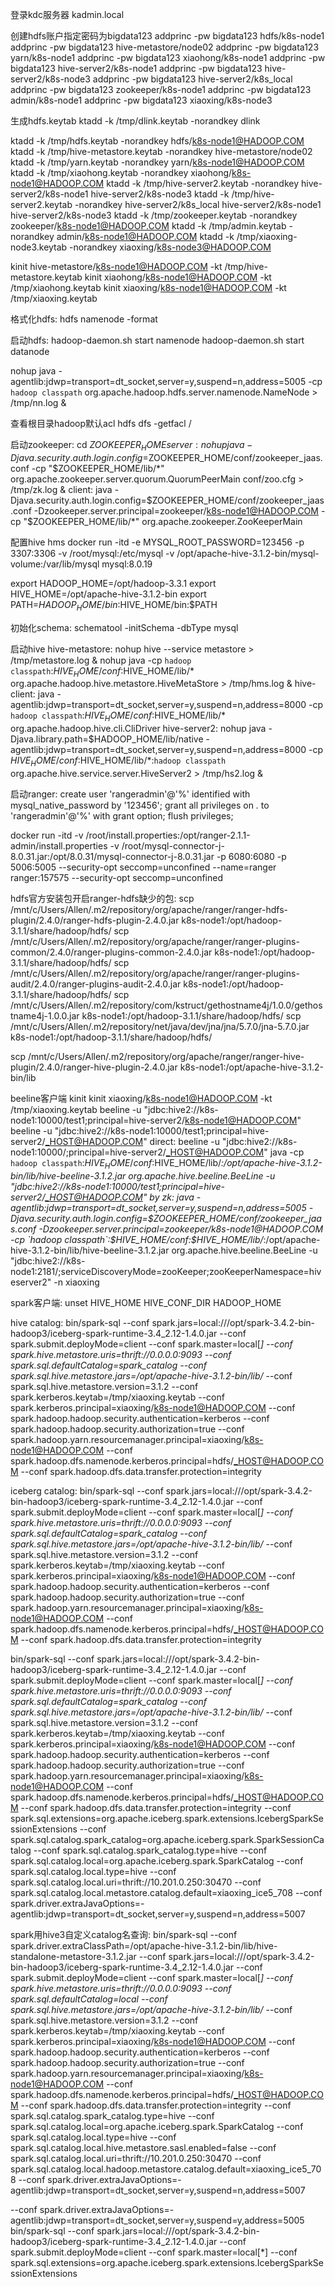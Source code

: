 登录kdc服务器
kadmin.local

创建hdfs账户指定密码为bigdata123
addprinc -pw bigdata123 hdfs/k8s-node1
addprinc -pw bigdata123 hive-metastore/node02
addprinc -pw bigdata123 yarn/k8s-node1
addprinc -pw bigdata123 xiaohong/k8s-node1
addprinc -pw bigdata123 hive-server2/k8s-node1
addprinc -pw bigdata123 hive-server2/k8s-node3
addprinc -pw bigdata123 hive-server2/k8s_local
addprinc -pw bigdata123 zookeeper/k8s-node1
addprinc -pw bigdata123 admin/k8s-node1
addprinc -pw bigdata123 xiaoxing/k8s-node3

生成hdfs.keytab
ktadd -k /tmp/dlink.keytab -norandkey dlink

ktadd -k /tmp/hdfs.keytab -norandkey hdfs/k8s-node1@HADOOP.COM
ktadd -k /tmp/hive-metastore.keytab -norandkey hive-metastore/node02
ktadd -k /tmp/yarn.keytab -norandkey yarn/k8s-node1@HADOOP.COM
ktadd -k /tmp/xiaohong.keytab -norandkey xiaohong/k8s-node1@HADOOP.COM
ktadd -k /tmp/hive-server2.keytab -norandkey hive-server2/k8s-node1 hive-server2/k8s-node3
ktadd -k /tmp/hive-server2.keytab -norandkey hive-server2/k8s_local hive-server2/k8s-node1 hive-server2/k8s-node3
ktadd -k /tmp/zookeeper.keytab -norandkey zookeeper/k8s-node1@HADOOP.COM
ktadd -k /tmp/admin.keytab -norandkey admin/k8s-node1@HADOOP.COM
ktadd -k /tmp/xiaoxing-node3.keytab -norandkey xiaoxing/k8s-node3@HADOOP.COM

kinit hive-metastore/k8s-node1@HADOOP.COM -kt /tmp/hive-metastore.keytab
kinit xiaohong/k8s-node1@HADOOP.COM -kt /tmp/xiaohong.keytab
kinit xiaoxing/k8s-node1@HADOOP.COM -kt /tmp/xiaoxing.keytab

格式化hdfs:
hdfs namenode -format

启动hdfs:
hadoop-daemon.sh start namenode
hadoop-daemon.sh start datanode

nohup java -agentlib:jdwp=transport=dt_socket,server=y,suspend=n,address=5005 -cp `hadoop classpath` org.apache.hadoop.hdfs.server.namenode.NameNode > /tmp/nn.log &

查看根目录hadoop默认acl
hdfs dfs -getfacl /

启动zookeeper:
cd $ZOOKEEPER_HOME
server:
nohup java -Djava.security.auth.login.config=$ZOOKEEPER_HOME/conf/zookeeper_jaas.conf -cp "$ZOOKEEPER_HOME/lib/*" org.apache.zookeeper.server.quorum.QuorumPeerMain conf/zoo.cfg > /tmp/zk.log &
client:
java -Djava.security.auth.login.config=$ZOOKEEPER_HOME/conf/zookeeper_jaas.conf -Dzookeeper.server.principal=zookeeper/k8s-node1@HADOOP.COM -cp "$ZOOKEEPER_HOME/lib/*" org.apache.zookeeper.ZooKeeperMain

配置hive hms
docker run -itd -e MYSQL_ROOT_PASSWORD=123456 -p 3307:3306 -v /root/mysql:/etc/mysql -v /opt/apache-hive-3.1.2-bin/mysql-volume:/var/lib/mysql mysql:8.0.19

export HADOOP_HOME=/opt/hadoop-3.3.1
export HIVE_HOME=/opt/apache-hive-3.1.2-bin
export PATH=$HADOOP_HOME/bin:$HIVE_HOME/bin:$PATH

初始化schema:
schematool -initSchema -dbType mysql

启动hive
hive-metastore:
nohup hive --service metastore > /tmp/metastore.log &
nohup java -cp `hadoop classpath`:$HIVE_HOME/conf:$HIVE_HOME/lib/* org.apache.hadoop.hive.metastore.HiveMetaStore > /tmp/hms.log &
hive-client:
java -agentlib:jdwp=transport=dt_socket,server=y,suspend=n,address=8000 -cp `hadoop classpath`:$HIVE_HOME/conf:$HIVE_HOME/lib/* org.apache.hadoop.hive.cli.CliDriver
hive-server2:
nohup java -Djava.library.path=$HADOOP_HOME/lib/native -agentlib:jdwp=transport=dt_socket,server=y,suspend=n,address=8000 -cp $HIVE_HOME/conf:$HIVE_HOME/lib/*:`hadoop classpath` org.apache.hive.service.server.HiveServer2 > /tmp/hs2.log &

启动ranger:
create user 'rangeradmin'@'%' identified with mysql_native_password by '123456';
grant all privileges on *.* to 'rangeradmin'@'%' with grant option;
flush privileges;

docker run -itd -v /root/install.properties:/opt/ranger-2.1.1-admin/install.properties -v /root/mysql-connector-j-8.0.31.jar:/opt/8.0.31/mysql-connector-j-8.0.31.jar -p 6080:6080 -p 5006:5005 --security-opt seccomp=unconfined --name=ranger ranger:157575
--security-opt seccomp=unconfined

hdfs官方安装包开启ranger-hdfs缺少的包:
scp /mnt/c/Users/Allen/.m2/repository/org/apache/ranger/ranger-hdfs-plugin/2.4.0/ranger-hdfs-plugin-2.4.0.jar  k8s-node1:/opt/hadoop-3.1.1/share/hadoop/hdfs/
scp /mnt/c/Users/Allen/.m2/repository/org/apache/ranger/ranger-plugins-common/2.4.0/ranger-plugins-common-2.4.0.jar  k8s-node1:/opt/hadoop-3.1.1/share/hadoop/hdfs/
scp /mnt/c/Users/Allen/.m2/repository/org/apache/ranger/ranger-plugins-audit/2.4.0/ranger-plugins-audit-2.4.0.jar  k8s-node1:/opt/hadoop-3.1.1/share/hadoop/hdfs/
scp /mnt/c/Users/Allen/.m2/repository/com/kstruct/gethostname4j/1.0.0/gethostname4j-1.0.0.jar  k8s-node1:/opt/hadoop-3.1.1/share/hadoop/hdfs/
scp /mnt/c/Users/Allen/.m2/repository/net/java/dev/jna/jna/5.7.0/jna-5.7.0.jar  k8s-node1:/opt/hadoop-3.1.1/share/hadoop/hdfs/

scp /mnt/c/Users/Allen/.m2/repository/org/apache/ranger/ranger-hive-plugin/2.4.0/ranger-hive-plugin-2.4.0.jar k8s-node1:/opt/apache-hive-3.1.2-bin/lib

beeline客户端
kinit
kinit xiaoxing/k8s-node1@HADOOP.COM -kt /tmp/xiaoxing.keytab
beeline -u "jdbc:hive2://k8s-node1:10000/test1;principal=hive-server2/k8s-node1@HADOOP.COM"
beeline -u "jdbc:hive2://k8s-node1:10000/test1;principal=hive-server2/_HOST@HADOOP.COM"
direct:
beeline -u "jdbc:hive2://k8s-node1:10000/;principal=hive-server2/_HOST@HADOOP.COM"
java -cp `hadoop classpath`:$HIVE_HOME/conf:$HIVE_HOME/lib/*:/opt/apache-hive-3.1.2-bin/lib/hive-beeline-3.1.2.jar org.apache.hive.beeline.BeeLine -u "jdbc:hive2://k8s-node1:10000/test1;principal=hive-server2/_HOST@HADOOP.COM"
by zk:
java -agentlib:jdwp=transport=dt_socket,server=y,suspend=n,address=5005 -Djava.security.auth.login.config=$ZOOKEEPER_HOME/conf/zookeeper_jaas.conf -Dzookeeper.server.principal=zookeeper/k8s-node1@HADOOP.COM -cp `hadoop classpath`:$HIVE_HOME/conf:$HIVE_HOME/lib/*:/opt/apache-hive-3.1.2-bin/lib/hive-beeline-3.1.2.jar org.apache.hive.beeline.BeeLine -u "jdbc:hive2://k8s-node1:2181/;serviceDiscoveryMode=zooKeeper;zooKeeperNamespace=hiveserver2" -n xiaoxing

spark客户端:
unset HIVE_HOME HIVE_CONF_DIR HADOOP_HOME

hive catalog:
bin/spark-sql --conf spark.jars=local:///opt/spark-3.4.2-bin-hadoop3/iceberg-spark-runtime-3.4_2.12-1.4.0.jar --conf spark.submit.deployMode=client --conf spark.master=local[*] --conf spark.hive.metastore.uris=thrift://0.0.0.0:9093 --conf spark.sql.defaultCatalog=spark_catalog --conf spark.sql.hive.metastore.jars=/opt/apache-hive-3.1.2-bin/lib/* --conf spark.sql.hive.metastore.version=3.1.2 --conf spark.kerberos.keytab=/tmp/xiaoxing.keytab --conf spark.kerberos.principal=xiaoxing/k8s-node1@HADOOP.COM --conf spark.hadoop.hadoop.security.authentication=kerberos --conf spark.hadoop.hadoop.security.authorization=true --conf spark.hadoop.yarn.resourcemanager.principal=xiaoxing/k8s-node1@HADOOP.COM --conf spark.hadoop.dfs.namenode.kerberos.principal=hdfs/_HOST@HADOOP.COM --conf spark.hadoop.dfs.data.transfer.protection=integrity

iceberg catalog:
bin/spark-sql --conf spark.jars=local:///opt/spark-3.4.2-bin-hadoop3/iceberg-spark-runtime-3.4_2.12-1.4.0.jar --conf spark.submit.deployMode=client --conf spark.master=local[*] --conf spark.hive.metastore.uris=thrift://0.0.0.0:9093 --conf spark.sql.defaultCatalog=spark_catalog --conf spark.sql.hive.metastore.jars=/opt/apache-hive-3.1.2-bin/lib/* --conf spark.sql.hive.metastore.version=3.1.2 --conf spark.kerberos.keytab=/tmp/xiaoxing.keytab --conf spark.kerberos.principal=xiaoxing/k8s-node1@HADOOP.COM --conf spark.hadoop.hadoop.security.authentication=kerberos --conf spark.hadoop.hadoop.security.authorization=true --conf spark.hadoop.yarn.resourcemanager.principal=xiaoxing/k8s-node1@HADOOP.COM --conf spark.hadoop.dfs.namenode.kerberos.principal=hdfs/_HOST@HADOOP.COM --conf spark.hadoop.dfs.data.transfer.protection=integrity

bin/spark-sql --conf spark.jars=local:///opt/spark-3.4.2-bin-hadoop3/iceberg-spark-runtime-3.4_2.12-1.4.0.jar --conf spark.submit.deployMode=client --conf spark.master=local[*] --conf spark.hive.metastore.uris=thrift://0.0.0.0:9093 --conf spark.sql.defaultCatalog=spark_catalog --conf spark.sql.hive.metastore.jars=/opt/apache-hive-3.1.2-bin/lib/* --conf spark.sql.hive.metastore.version=3.1.2 --conf spark.kerberos.keytab=/tmp/xiaoxing.keytab --conf spark.kerberos.principal=xiaoxing/k8s-node1@HADOOP.COM --conf spark.hadoop.hadoop.security.authentication=kerberos --conf spark.hadoop.hadoop.security.authorization=true --conf spark.hadoop.yarn.resourcemanager.principal=xiaoxing/k8s-node1@HADOOP.COM --conf spark.hadoop.dfs.namenode.kerberos.principal=hdfs/_HOST@HADOOP.COM --conf spark.hadoop.dfs.data.transfer.protection=integrity --conf spark.sql.extensions=org.apache.iceberg.spark.extensions.IcebergSparkSessionExtensions --conf spark.sql.catalog.spark_catalog=org.apache.iceberg.spark.SparkSessionCatalog --conf spark.sql.catalog.spark_catalog.type=hive --conf spark.sql.catalog.local=org.apache.iceberg.spark.SparkCatalog --conf spark.sql.catalog.local.type=hive --conf spark.sql.catalog.local.uri=thrift://10.201.0.250:30470 --conf spark.sql.catalog.local.metastore.catalog.default=xiaoxing_ice5_708 --conf spark.driver.extraJavaOptions=-agentlib:jdwp=transport=dt_socket,server=y,suspend=n,address=5007

spark用hive3自定义catalog名查询:
bin/spark-sql --conf spark.driver.extraClassPath=/opt/apache-hive-3.1.2-bin/lib/hive-standalone-metastore-3.1.2.jar --conf spark.jars=local:///opt/spark-3.4.2-bin-hadoop3/iceberg-spark-runtime-3.4_2.12-1.4.0.jar --conf spark.submit.deployMode=client --conf spark.master=local[*] --conf spark.hive.metastore.uris=thrift://0.0.0.0:9093 --conf spark.sql.defaultCatalog=local --conf spark.sql.hive.metastore.jars=/opt/apache-hive-3.1.2-bin/lib/* --conf spark.sql.hive.metastore.version=3.1.2 --conf spark.kerberos.keytab=/tmp/xiaoxing.keytab --conf spark.kerberos.principal=xiaoxing/k8s-node1@HADOOP.COM --conf spark.hadoop.hadoop.security.authentication=kerberos --conf spark.hadoop.hadoop.security.authorization=true --conf spark.hadoop.yarn.resourcemanager.principal=xiaoxing/k8s-node1@HADOOP.COM --conf spark.hadoop.dfs.namenode.kerberos.principal=hdfs/_HOST@HADOOP.COM --conf spark.hadoop.dfs.data.transfer.protection=integrity --conf spark.sql.catalog.spark_catalog.type=hive --conf spark.sql.catalog.local=org.apache.iceberg.spark.SparkCatalog --conf spark.sql.catalog.local.type=hive --conf spark.sql.catalog.local.hive.metastore.sasl.enabled=false --conf spark.sql.catalog.local.uri=thrift://10.201.0.250:30470 --conf spark.sql.catalog.local.hadoop.metastore.catalog.default=xiaoxing_ice5_708 --conf spark.driver.extraJavaOptions=-agentlib:jdwp=transport=dt_socket,server=y,suspend=n,address=5007

--conf spark.driver.extraJavaOptions=-agentlib:jdwp=transport=dt_socket,server=y,suspend=y,address=5005
bin/spark-sql --conf spark.jars=local:///opt/spark-3.4.2-bin-hadoop3/iceberg-spark-runtime-3.4_2.12-1.4.0.jar --conf spark.submit.deployMode=client --conf spark.master=local[*] --conf spark.sql.extensions=org.apache.iceberg.spark.extensions.IcebergSparkSessionExtensions 